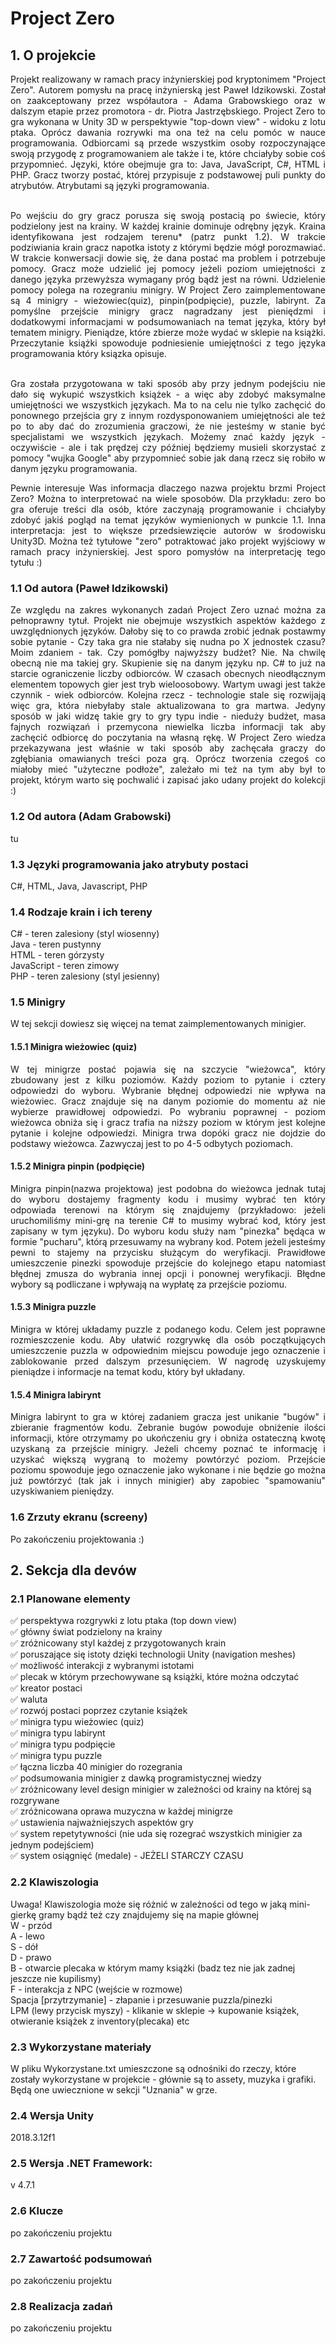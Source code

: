 # Project Zero

## 1. O projekcie
<p align="justify">
Projekt realizowany w ramach pracy inżynierskiej pod kryptonimem "Project Zero". Autorem pomysłu na pracę inżynierską jest Paweł Idzikowski. Został on zaakceptowany przez współautora - Adama Grabowskiego oraz w dalszym etapie przez promotora - dr. Piotra Jastrzębskiego. Project Zero to gra wykonana w Unity 3D w perspektywie "top-down view" - widoku z lotu ptaka. Oprócz dawania rozrywki ma ona też na celu pomóc w nauce programowania. Odbiorcami są przede wszystkim osoby rozpoczynające swoją przygodę z programowaniem ale także i te, które chciałyby sobie coś przypomnieć. Języki, które obejmuje gra to: Java, JavaScript, C#, HTML i PHP. Gracz tworzy postać, której przypisuje z podstawowej puli punkty do atrybutów. Atrybutami są języki programowania. <br/> <br/> 
</p>
<p align="justify">
Po wejściu do gry gracz porusza się swoją postacią po świecie, który podzielony jest na krainy. W każdej krainie dominuje odrębny język. Kraina identyfikowana jest rodzajem terenu* (patrz punkt 1.2). W trakcie podziwiania krain gracz napotka istoty z którymi będzie mógł porozmawiać. W trakcie konwersacji dowie się, że dana postać ma problem i potrzebuje pomocy. Gracz może udzielić jej pomocy jeżeli poziom umiejętności z danego języka przewyższa wymagany próg bądź jest na równi. Udzielenie pomocy polega na rozegraniu minigry. W Project Zero zaimplementowane są 4 minigry - wieżowiec(quiz), pinpin(podpięcie), puzzle, labirynt. Za pomyślne przejście minigry gracz nagradzany jest pieniędzmi i dodatkowymi informacjami w podsumowaniach na temat języka, który był tematem minigry. Pieniądze, które zbierze może wydać w sklepie na książki. Przeczytanie książki spowoduje podniesienie umiejętności z tego języka programowania który ksiązka opisuje. <br/> <br/> 
</p>
<p align="justify">
Gra została przygotowana w taki sposób aby przy jednym podejściu nie dało się wykupić wszystkich książek - a więc aby zdobyć maksymalne umiejętności we wszystkich językach. Ma to na celu nie tylko zachęcić do ponownego przejścia gry z innym rozdysponowaniem umiejętności ale też po to aby dać do zrozumienia graczowi, że nie jesteśmy w stanie być specjalistami we wszystkich językach. Możemy znać każdy język - oczywiście - ale i tak prędzej czy później będziemy musieli skorzystać z pomocy "wujka Google" aby przypomnieć sobie jak daną rzecz się robiło w danym języku programowania. 
</p>
<p align="justify">
Pewnie interesuje Was informacja dlaczego nazwa projektu brzmi Project Zero? Można to interpretować na wiele sposobów. Dla przykładu: zero bo gra oferuje treści dla osób, które zaczynają programowanie i chciałyby zdobyć jakiś pogląd na temat języków wymienionych w punkcie 1.1. Inna interpretacja: jest to większe przedsiewzięcie autorów w środowisku Unity3D. Można też tytułowe "zero" potraktować jako projekt wyjściowy w ramach pracy inżynierskiej. Jest sporo pomysłów na interpretację tego tytułu :)   
</p>

### 1.1 Od autora (Paweł Idzikowski)
<p align="justify">
Ze względu na zakres wykonanych zadań Project Zero uznać można za pełnoprawny tytuł. Projekt nie obejmuje wszystkich aspektów każdego z uwzględnionych języków. Dałoby się to co prawda zrobić jednak postawmy sobie pytanie - Czy taka gra nie stałaby się nudna po X jednostek czasu? Moim zdaniem - tak. Czy pomógłby najwyższy budżet? Nie. Na chwilę obecną nie ma takiej gry. Skupienie się na danym języku np. C# to już na starcie ograniczenie liczby odbiorców. W czasach obecnych nieodłącznym elementem topowych gier jest tryb wieloosobowy. Wartym uwagi jest także czynnik - wiek odbiorców. Kolejna rzecz - technologie stale się rozwijają więc gra, która niebyłaby stale aktualizowana to gra martwa. Jedyny sposób w jaki widzę takie gry to gry typu indie - nieduży budżet, masa fajnych rozwiązań i przemycona niewielka liczba informacji tak aby zachęcić odbiorcę do poczytania na własną rękę. W Project Zero wiedza przekazywana jest właśnie w taki sposób aby zachęcała graczy do zgłębiania omawianych treści poza grą. Oprócz tworzenia czegoś co miałoby mieć "użyteczne podłoże", zależało mi też na tym aby był to projekt, którym warto się pochwalić i zapisać jako udany projekt do kolekcji :) 
</p>

### 1.2 Od autora (Adam Grabowski)
<p align="justify">
tu
</p>

### 1.3 Języki programowania jako atrybuty postaci
C#, HTML, Java, Javascript, PHP

### 1.4 Rodzaje krain i ich tereny
C# - teren zalesiony (styl wiosenny) <br/>
Java - teren pustynny <br/>
HTML - teren górzysty <br/>
JavaScript - teren zimowy <br/>
PHP - teren zalesiony (styl jesienny) <br/>

### 1.5 Minigry
W tej sekcji dowiesz się więcej na temat zaimplementowanych minigier.

#### 1.5.1 Minigra wieżowiec (quiz)
<p align="justify">
W tej minigrze postać pojawia się na szczycie "wieżowca", który zbudowany jest z kilku poziomów. Każdy poziom to pytanie i cztery odpowiedzi do wyboru. Wybranie błędnej odpowiedzi nie wpływa na wieżowiec. Gracz znajduje się na danym poziomie do momentu aż nie wybierze prawidłowej odpowiedzi. Po wybraniu poprawnej - poziom wieżowca obniża się i gracz trafia na niższy poziom w którym jest kolejne pytanie i kolejne odpowiedzi. Minigra trwa dopóki gracz nie dojdzie do podstawy wieżowca. Zazwyczaj jest to po 4-5 odbytych poziomach.
</p>

#### 1.5.2 Minigra pinpin (podpięcie) 
<p align="justify">
Minigra pinpin(nazwa projektowa) jest podobna do wieżowca jednak tutaj do wyboru dostajemy fragmenty kodu i musimy wybrać ten który odpowiada terenowi na którym się znajdujemy (przykładowo: jeżeli uruchomiliśmy mini-grę na terenie C# to musimy wybrać kod, który jest zapisany w tym języku). Do wyboru kodu służy nam "pinezka" będąca w formie "pucharu", którą przesuwamy na wybrany kod. Potem jeżeli jesteśmy pewni to stajemy na przycisku służącym do weryfikacji. Prawidłowe umieszczenie pinezki spowoduje przejście do kolejnego etapu natomiast błędnej zmusza do wybrania innej opcji i ponownej weryfikacji. Błędne wybory są podliczane i wpływają na wypłatę za przejście poziomu. 
</p>

#### 1.5.3 Minigra puzzle
<p align="justify">
Minigra w której układamy puzzle z podanego kodu. Celem jest poprawne rozmieszczenie kodu. Aby ułatwić rozgrywkę dla osób początkujących umieszczenie puzzla w odpowiednim miejscu powoduje jego oznaczenie i zablokowanie przed dalszym przesunięciem. W nagrodę uzyskujemy pieniądze i informacje na temat kodu, który był układany.  
</p>

#### 1.5.4 Minigra labirynt
<p align="justify">
Minigra labirynt to gra w której zadaniem gracza jest unikanie "bugów" i zbieranie fragmentów kodu. Zebranie bugów powoduje obniżenie ilości informacji, które otrzymamy po ukończeniu gry i obniża ostateczną kwotę uzyskaną za przejście minigry. Jeżeli chcemy poznać te informację i uzyskać większą wygraną to możemy powtórzyć poziom. Przejście poziomu spowoduje jego oznaczenie jako wykonane i nie będzie go można już powtórzyć (tak jak i innych minigier) aby zapobiec "spamowaniu" uzyskiwaniem pieniędzy. 
</p>

### 1.6 Zrzuty ekranu (screeny)
Po zakończeniu projektowania :)

## 2. Sekcja dla devów

### 2.1 Planowane elementy
:white_check_mark: perspektywa rozgrywki z lotu ptaka (top down view) <br/>
:white_check_mark: główny świat podzielony na krainy </br>
:white_check_mark: zróżnicowany styl każdej z przygotowanych krain </br>
:white_check_mark: poruszające się istoty dzięki technologii Unity (navigation meshes) <br/>
:white_check_mark: możliwość interakcji z wybranymi istotami <br/>
:white_check_mark: plecak w którym przechowywane są książki, które można odczytać <br/>
:white_check_mark: kreator postaci <br/>
:white_check_mark: waluta <br/>
:white_check_mark: rozwój postaci poprzez czytanie książek <br/>
:white_check_mark: minigra typu wieżowiec (quiz) <br/>
:white_check_mark: minigra typu labirynt <br/>
:white_check_mark: minigra typu podpięcie <br/>
:white_check_mark: minigra typu puzzle <br/>
:white_check_mark: łączna liczba 40 minigier do rozegrania <br/>
:white_check_mark: podsumowania minigier z dawką programistycznej wiedzy <br/>
:white_check_mark: zróżnicowany level design minigier w zależności od krainy na której są rozgrywane <br/>
:white_check_mark: zróżnicowana oprawa muzyczna w każdej minigrze <br/> 
:white_check_mark: ustawienia najważniejszych aspektów gry <br/>
:white_check_mark: system repetytywności (nie uda się rozegrać wszystkich minigier za jednym podejściem) <br/>
:white_check_mark: system osiągnięć (medale) - JEŻELI STARCZY CZASU <br/>

### 2.2 Klawiszologia 
Uwaga! Klawiszologia może się różnić w zależności od tego w jaką mini-gierkę gramy bądź też czy znajdujemy się na mapie głównej <br/>
W - przód <br/> 
A - lewo <br/>
S - dół <br/>
D - prawo <br/>
B - otwarcie plecaka w którym mamy książki (badz tez nie jak zadnej jeszcze nie kupilismy) <br/>
F - interakcja z NPC (wejście w rozmowe) <br/>
Spacja [przytrzymanie] - złapanie i przesuwanie puzzla/pinezki <br/>
LPM (lewy przycisk myszy) - klikanie w sklepie -> kupowanie książek, otwieranie książek z inventory(plecaka) etc 

### 2.3 Wykorzystane materiały
W pliku Wykorzystane.txt umieszczone są odnośniki do rzeczy, które zostały wykorzystane w projekcie - głównie są to assety, muzyka i grafiki. Będą one uwiecznione w sekcji "Uznania" w grze. 

### 2.4 Wersja Unity
2018.3.12f1 

### 2.5 Wersja .NET Framework:
v 4.7.1 

### 2.6 Klucze 
po zakończeniu projektu

### 2.7 Zawartość podsumowań
po zakończeniu projektu

### 2.8 Realizacja zadań
po zakończeniu projektu

